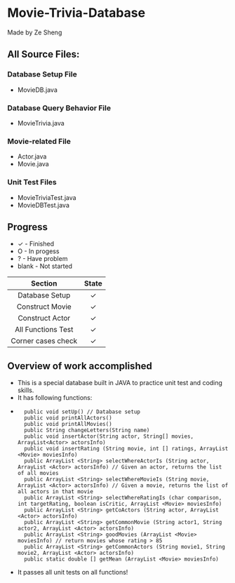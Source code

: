 # Movie-Trivia-Database
Made by Ze Sheng


## All Source Files:
### Database Setup File 
* MovieDB.java

### Database Query Behavior File
* MovieTrivia.java

### Movie-related File
* Actor.java
* Movie.java

### Unit Test Files
* MovieTriviaTest.java
* MovieDBTest.java

## Progress
* ✓ - Finished
* O - In progess
* ? - Have problem
* blank - Not started

Section | State
:----: |:----:
Database Setup |   ✓
Construct Movie| ✓
Construct Actor | ✓
All Functions Test | ✓
Corner cases check | ✓

## Overview of work accomplished
* This is a special database built in JAVA to practice unit test and coding skills.
* It has following functions:
* ````
    public void setUp() // Database setup
    public void printAllActors()
    public void printAllMovies()
    public String changeLetters(String name)
    public void insertActor(String actor, String[] movies, ArrayList<Actor> actorsInfo)
    public void insertRating (String movie, int [] ratings, ArrayList <Movie> moviesInfo)
    public ArrayList <String> selectWhereActorIs (String actor, ArrayList <Actor> actorsInfo) // Given an actor, returns the list of all movies
    public ArrayList <String> selectWhereMovieIs (String movie, ArrayList <Actor> actorsInfo) // Given a movie, returns the list of all actors in that movie
    public ArrayList <String> selectWhereRatingIs (char comparison, int targetRating, boolean isCritic, ArrayList <Movie> moviesInfo)
    public ArrayList <String> getCoActors (String actor, ArrayList <Actor> actorsInfo)
    public ArrayList <String> getCommonMovie (String actor1, String actor2, ArrayList <Actor> actorsInfo)
    public ArrayList <String> goodMovies (ArrayList <Movie> moviesInfo) // return movies whose rating > 85
    public ArrayList <String> getCommonActors (String movie1, String movie2, ArrayList <Actor> actorsInfo)
    public static double [] getMean (ArrayList <Movie> moviesInfo)
    ````
* It passes all unit tests on all functions!
